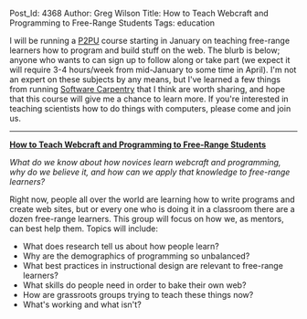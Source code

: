 Post_Id: 4368
Author: Greg Wilson
Title: How to Teach Webcraft and Programming to Free-Range Students
Tags: education

<p>I will be running a <a href="http://p2pu.org">P2PU</a> course starting in January on teaching free-range learners how to program and build stuff on the web. The blurb is below; anyone who wants to can sign up to follow along or take part (we expect it will require 3-4 hours/week from mid-January to some time in April). I'm not an expert on these subjects by any means, but I've learned a few things from running <a href="http://software-carpentry.org">Software Carpentry</a> that I think are worth sharing, and hope that this course will give me a chance to learn more. If you're interested in teaching scientists how to do things with computers, please come and join us.</p>
<hr />
<p><strong><a href="http://p2pu.org/en/groups/how-to-teach-webcraft-and-programming-to-free-range-students/">How to Teach Webcraft and Programming to Free-Range Students</a></strong></p>
<p><em>What do we know about how novices learn webcraft and programming, why do we believe it, and how can we apply that knowledge to free-range learners?</em></p>
<p>Right now, people all over the world are learning how to write programs and create web sites, but or every one who is doing it in a classroom there are a dozen free-range learners. This group will focus on how we, as mentors, can best help them. Topics will include:</p>
<ul>
<li>What does research tell us about how people learn?</li>
<li>Why are the demographics of programming so unbalanced?</li>
<li>What best practices in instructional design are relevant to free-range learners?</li>
<li>What skills do people need in order to bake their own web?</li>
<li>How are grassroots groups trying to teach these things now?</li>
<li>What's working and what isn't?</li>
</ul>
